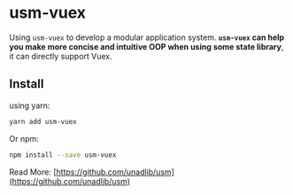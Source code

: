 # usm-vuex

Using `usm-vuex` to develop a modular application system. **`usm-vuex` can help you make more concise and intuitive OOP when using some state library**, it can directly support Vuex.

## Install

using yarn:

```bash
yarn add usm-vuex
```

Or npm:

```bash
npm install --save usm-vuex
```

Read More: [https://github.com/unadlib/usm](https://github.com/unadlib/usm)
